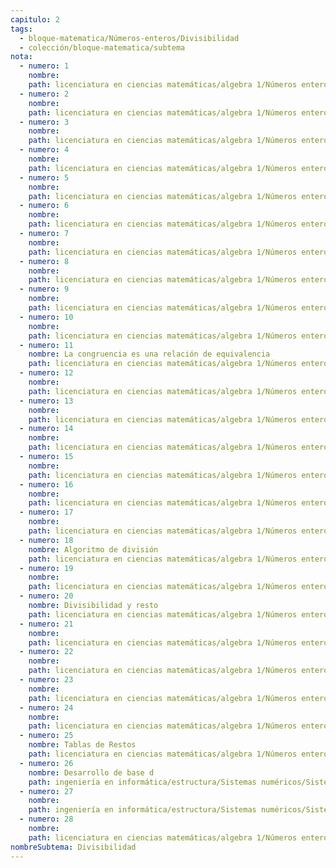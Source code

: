 ```yaml
---
capitulo: 2
tags:
  - bloque-matematica/Números-enteros/Divisibilidad
  - colección/bloque-matematica/subtema
nota:
  - numero: 1
    nombre: 
    path: licenciatura en ciencias matemáticas/algebra 1/Números enteros/Divisibilidad#^prop-1-2-1
  - numero: 2
    nombre: 
    path: licenciatura en ciencias matemáticas/algebra 1/Números enteros/Divisibilidad#^prop-1-2-2
  - numero: 3
    nombre: 
    path: licenciatura en ciencias matemáticas/algebra 1/Números enteros/Divisibilidad#^prop-1-2-3
  - numero: 4
    nombre: 
    path: licenciatura en ciencias matemáticas/algebra 1/Números enteros/Divisibilidad#^prop-1-2-4
  - numero: 5
    nombre: 
    path: licenciatura en ciencias matemáticas/algebra 1/Números enteros/Divisibilidad#^prop-1-2-5
  - numero: 6
    nombre: 
    path: licenciatura en ciencias matemáticas/algebra 1/Números enteros/Divisibilidad#^prop-1-2-6
  - numero: 7
    nombre: 
    path: licenciatura en ciencias matemáticas/algebra 1/Números enteros/Divisibilidad#^prop-1-2-7
  - numero: 8
    nombre: 
    path: licenciatura en ciencias matemáticas/algebra 1/Números enteros/Divisibilidad#^prop-1-2-8
  - numero: 9
    nombre: 
    path: licenciatura en ciencias matemáticas/algebra 1/Números enteros/Divisibilidad#^prop-1-2-9
  - numero: 10
    nombre: 
    path: licenciatura en ciencias matemáticas/algebra 1/Números enteros/Divisibilidad#^prop-1-2-10
  - numero: 11
    nombre: La congruencia es una relación de equivalencia
    path: licenciatura en ciencias matemáticas/algebra 1/Números enteros/Congruencia#^prop-1-2-11
  - numero: 12
    nombre: 
    path: licenciatura en ciencias matemáticas/algebra 1/Números enteros/Congruencia#^prop-1-2-12
  - numero: 13
    nombre: 
    path: licenciatura en ciencias matemáticas/algebra 1/Números enteros/Congruencia#^prop-1-2-13
  - numero: 14
    nombre: 
    path: licenciatura en ciencias matemáticas/algebra 1/Números enteros/Congruencia#^prop-1-2-14
  - numero: 15
    nombre: 
    path: licenciatura en ciencias matemáticas/algebra 1/Números enteros/Congruencia#^prop-1-2-15
  - numero: 16
    nombre: 
    path: licenciatura en ciencias matemáticas/algebra 1/Números enteros/Congruencia#^prop-1-2-16
  - numero: 17
    nombre: 
    path: licenciatura en ciencias matemáticas/algebra 1/Números enteros/Congruencia#^prop-1-2-17
  - numero: 18
    nombre: Algoritmo de división
    path: licenciatura en ciencias matemáticas/algebra 1/Números enteros/Algoritmo de división#^teo-1-2-18
  - numero: 19
    nombre: 
    path: licenciatura en ciencias matemáticas/algebra 1/Números enteros/Algoritmo de división#^obs-1-2-19
  - numero: 20
    nombre: Divisibilidad y resto
    path: licenciatura en ciencias matemáticas/algebra 1/Números enteros/Algoritmo de división#^obs-1-2-20
  - numero: 21
    nombre: 
    path: licenciatura en ciencias matemáticas/algebra 1/Números enteros/Algoritmo de división#^prop-1-2-21
  - numero: 22
    nombre: 
    path: licenciatura en ciencias matemáticas/algebra 1/Números enteros/Algoritmo de división#^prop-1-2-22
  - numero: 23
    nombre: 
    path: licenciatura en ciencias matemáticas/algebra 1/Números enteros/Algoritmo de división#^prop-1-2-23
  - numero: 24
    nombre: 
    path: licenciatura en ciencias matemáticas/algebra 1/Números enteros/Algoritmo de división#^prop-1-2-24
  - numero: 25
    nombre: Tablas de Restos
    path: licenciatura en ciencias matemáticas/algebra 1/Números enteros/Algoritmo de división#^col-1-2-25
  - numero: 26
    nombre: Desarrollo de base d
    path: ingeniería en informática/estructura/Sistemas numéricos/Sistema posicional#^teo-1-2-26
  - numero: 27
    nombre: 
    path: ingeniería en informática/estructura/Sistemas numéricos/Sistema posicional#^obs-1-2-27
  - numero: 28
    nombre: 
    path: licenciatura en ciencias matemáticas/algebra 1/Números enteros/Algoritmo de Euclides#^prop-1-2-28
nombreSubtema: Divisibilidad
---
```

